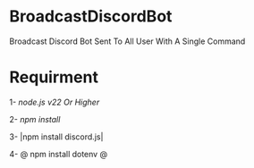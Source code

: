 # BroadcastDiscordBot
Broadcast Discord Bot Sent To All User With A Single Command
# Requirment
1- *node.js v22 Or Higher*

2- *npm install*

3- |npm install discord.js|

4- @ npm install dotenv @
